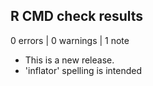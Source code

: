 ## R CMD check results

0 errors | 0 warnings | 1 note

* This is a new release.
* 'inflator' spelling is intended
